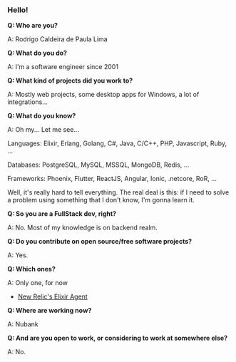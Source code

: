 ### Hello!

**Q: Who are you?**

A: Rodrigo Caldeira de Paula Lima

**Q: What do you do?**

A: I'm a software engineer since 2001

**Q: What kind of projects did you work to?**

A: Mostly web projects, some desktop apps for Windows, a lot of integrations...

**Q: What do you know?**

A: Oh my... Let me see...

Languages: Elixir, Erlang, Golang, C#, Java, C/C++, PHP, Javascript, Ruby, ...

Databases: PostgreSQL, MySQL, MSSQL, MongoDB, Redis, ...

Frameworks: Phoenix, Flutter, ReactJS, Angular, Ionic, .netcore, RoR, ...

Well, it's really hard to tell everything. The real deal is this: if I need to solve a problem using something that I don't know, I'm gonna learn it.

**Q: So you are a FullStack dev, right?**

A: No. Most of my knowledge is on backend realm.

**Q: Do you contribute on open source/free software projects?**

A: Yes.

**Q: Which ones?**

A: Only one, for now

- [New Relic's Elixir Agent](https://github.com/newrelic/elixir_agent)

**Q: Where are working now?**

A: Nubank

**Q: And are you open to work, or considering to work at somewhere else?**

A: No.
